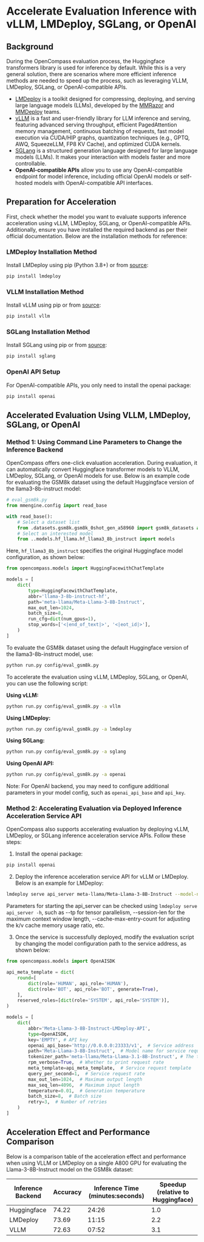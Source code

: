# Accelerate Evaluation Inference with vLLM, LMDeploy, SGLang, or OpenAI

## Background

During the OpenCompass evaluation process, the Huggingface transformers library is used for inference by default. While this is a very general solution, there are scenarios where more efficient inference methods are needed to speed up the process, such as leveraging VLLM, LMDeploy, SGLang, or OpenAI-compatible APIs.

- [LMDeploy](https://github.com/InternLM/lmdeploy) is a toolkit designed for compressing, deploying, and serving large language models (LLMs), developed by the [MMRazor](https://github.com/open-mmlab/mmrazor) and [MMDeploy](https://github.com/open-mmlab/mmdeploy) teams.
- [vLLM](https://github.com/vllm-project/vllm) is a fast and user-friendly library for LLM inference and serving, featuring advanced serving throughput, efficient PagedAttention memory management, continuous batching of requests, fast model execution via CUDA/HIP graphs, quantization techniques (e.g., GPTQ, AWQ, SqueezeLLM, FP8 KV Cache), and optimized CUDA kernels.
- [SGLang](https://github.com/sgl-project/sglang) is a structured generation language designed for large language models (LLMs). It makes your interaction with models faster and more controllable.
- **OpenAI-compatible APIs** allow you to use any OpenAI-compatible endpoint for model inference, including official OpenAI models or self-hosted models with OpenAI-compatible API interfaces.

## Preparation for Acceleration

First, check whether the model you want to evaluate supports inference acceleration using vLLM, LMDeploy, SGLang, or OpenAI-compatible APIs. Additionally, ensure you have installed the required backend as per their official documentation. Below are the installation methods for reference:

### LMDeploy Installation Method

Install LMDeploy using pip (Python 3.8+) or from [source](https://github.com/InternLM/lmdeploy/blob/main/docs/en/build.md):

```bash
pip install lmdeploy
```

### VLLM Installation Method

Install vLLM using pip or from [source](https://vllm.readthedocs.io/en/latest/getting_started/installation.html#build-from-source):

```bash
pip install vllm
```

### SGLang Installation Method

Install SGLang using pip or from [source](https://github.com/sgl-project/sglang):

```bash
pip install sglang
```

### OpenAI API Setup

For OpenAI-compatible APIs, you only need to install the openai package:

```bash
pip install openai
```

## Accelerated Evaluation Using VLLM, LMDeploy, SGLang, or OpenAI

### Method 1: Using Command Line Parameters to Change the Inference Backend

OpenCompass offers one-click evaluation acceleration. During evaluation, it can automatically convert Huggingface transformer models to VLLM, LMDeploy, SGLang, or OpenAI models for use. Below is an example code for evaluating the GSM8k dataset using the default Huggingface version of the llama3-8b-instruct model:

```python
# eval_gsm8k.py
from mmengine.config import read_base

with read_base():
    # Select a dataset list
    from .datasets.gsm8k.gsm8k_0shot_gen_a58960 import gsm8k_datasets as datasets
    # Select an interested model
    from ..models.hf_llama.hf_llama3_8b_instruct import models
```

Here, `hf_llama3_8b_instruct` specifies the original Huggingface model configuration, as shown below:

```python
from opencompass.models import HuggingFacewithChatTemplate

models = [
    dict(
        type=HuggingFacewithChatTemplate,
        abbr='llama-3-8b-instruct-hf',
        path='meta-llama/Meta-Llama-3-8B-Instruct',
        max_out_len=1024,
        batch_size=8,
        run_cfg=dict(num_gpus=1),
        stop_words=['<|end_of_text|>', '<|eot_id|>'],
    )
]
```

To evaluate the GSM8k dataset using the default Huggingface version of the llama3-8b-instruct model, use:

```bash
python run.py config/eval_gsm8k.py
```

To accelerate the evaluation using vLLM, LMDeploy, SGLang, or OpenAI, you can use the following script:

**Using vLLM:**
```bash
python run.py config/eval_gsm8k.py -a vllm
```

**Using LMDeploy:**
```bash
python run.py config/eval_gsm8k.py -a lmdeploy
```

**Using SGLang:**
```bash
python run.py config/eval_gsm8k.py -a sglang
```

**Using OpenAI API:**
```bash
python run.py config/eval_gsm8k.py -a openai
```

Note: For OpenAI backend, you may need to configure additional parameters in your model config, such as `openai_api_base` and `api_key`.

### Method 2: Accelerating Evaluation via Deployed Inference Acceleration Service API

OpenCompass also supports accelerating evaluation by deploying vLLM, LMDeploy, or SGLang inference acceleration service APIs. Follow these steps:

1. Install the openai package:

```bash
pip install openai
```

2. Deploy the inference acceleration service API for vLLM or LMDeploy. Below is an example for LMDeploy:

```bash
lmdeploy serve api_server meta-llama/Meta-Llama-3-8B-Instruct --model-name Meta-Llama-3-8B-Instruct --server-port 23333
```

Parameters for starting the api_server can be checked using `lmdeploy serve api_server -h`, such as --tp for tensor parallelism, --session-len for the maximum context window length, --cache-max-entry-count for adjusting the k/v cache memory usage ratio, etc.

3. Once the service is successfully deployed, modify the evaluation script by changing the model configuration path to the service address, as shown below:

```python
from opencompass.models import OpenAISDK

api_meta_template = dict(
    round=[
        dict(role='HUMAN', api_role='HUMAN'),
        dict(role='BOT', api_role='BOT', generate=True),
    ],
    reserved_roles=[dict(role='SYSTEM', api_role='SYSTEM')],
)

models = [
    dict(
        abbr='Meta-Llama-3-8B-Instruct-LMDeploy-API',
        type=OpenAISDK,
        key='EMPTY', # API key
        openai_api_base='http://0.0.0.0:23333/v1',  # Service address
        path='Meta-Llama-3-8B-Instruct',  # Model name for service request
        tokenizer_path='meta-llama/Meta-Llama-3.1-8B-Instruct', # The tokenizer name or path, if set to `None`, uses the default `gpt-4` tokenizer
        rpm_verbose=True,  # Whether to print request rate
        meta_template=api_meta_template,  # Service request template
        query_per_second=1,  # Service request rate
        max_out_len=1024,  # Maximum output length
        max_seq_len=4096,  # Maximum input length
        temperature=0.01,  # Generation temperature
        batch_size=8,  # Batch size
        retry=3,  # Number of retries
    )
]
```

## Acceleration Effect and Performance Comparison

Below is a comparison table of the acceleration effect and performance when using VLLM or LMDeploy on a single A800 GPU for evaluating the Llama-3-8B-Instruct model on the GSM8k dataset:

| Inference Backend | Accuracy | Inference Time (minutes:seconds) | Speedup (relative to Huggingface) |
| ----------------- | -------- | -------------------------------- | --------------------------------- |
| Huggingface       | 74.22    | 24:26                            | 1.0                               |
| LMDeploy          | 73.69    | 11:15                            | 2.2                               |
| VLLM              | 72.63    | 07:52                            | 3.1                               |
